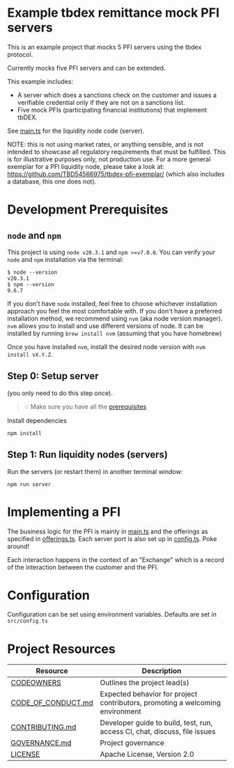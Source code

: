 # Example tbdex remittance mock PFI servers

This is an example project that mocks 5 PFI servers using the tbdex protocol.

Currently mocks five PFI servers and can be extended.

This example includes:

* A server which does a sanctions check on the customer and issues a verifiable credential only if they are not on a sanctions list.
* Five mock PFIs (participating financial institutions) that implement tbDEX.

See [main.ts](src/main.ts) for the liquidity node code (server).

NOTE: this is not using market rates, or anything sensible, and is not intended to showcase all regulatory requirements that must be fulfilled. This is for illustrative purposes only, not production use.
For a more general exemplar for a PFI liquidity node, please take a look at: https://github.com/TBD54566975/tbdex-pfi-exemplar/ (which also includes a database, this one does not).


# Development Prerequisites

## `node` and `npm`
This project is using `node v20.3.1` and `npm >=v7.0.0`. You can verify your `node` and `npm` installation via the terminal:

```
$ node --version
v20.3.1
$ npm --version
9.6.7
```

If you don't have `node` installed, feel free to choose whichever installation approach you feel the most comfortable with. If you don't have a preferred installation method, we recommend using `nvm` (aka node version manager). `nvm` allows you to install and use different versions of node. It can be installed by running `brew install nvm` (assuming that you have homebrew)

Once you have installed `nvm`, install the desired node version with `nvm install vX.Y.Z`.


## Step 0: Setup server

(you only need to do this step once).

> 💡 Make sure you have all the [prerequisites](#development-prerequisites)

Install dependencies

```npm install```

## Step 1: Run liquidity nodes (servers)

Run the servers (or restart them) in another terminal window:

`npm run server`

# Implementing a PFI

The business logic for the PFI is mainly in [main.ts](src/main.ts) and the offerings as specified in [offerings.ts](src/offerings.ts). Each server port is also set up in [config.ts](src/config.ts). Poke around!

Each interaction happens in the context of an "Exchange" which is a record of the interaction between the customer and the PFI.


# Configuration
Configuration can be set using environment variables. Defaults are set in `src/config.ts`



# Project Resources

| Resource                                   | Description                                                                    |
| ------------------------------------------ | ------------------------------------------------------------------------------ |
| [CODEOWNERS](./CODEOWNERS)                 | Outlines the project lead(s)                                                   |
| [CODE_OF_CONDUCT.md](./CODE_OF_CONDUCT.md) | Expected behavior for project contributors, promoting a welcoming environment |
| [CONTRIBUTING.md](./CONTRIBUTING.md)       | Developer guide to build, test, run, access CI, chat, discuss, file issues     |
| [GOVERNANCE.md](./GOVERNANCE.md)           | Project governance                                                             |
| [LICENSE](./LICENSE)                       | Apache License, Version 2.0                                                    |
